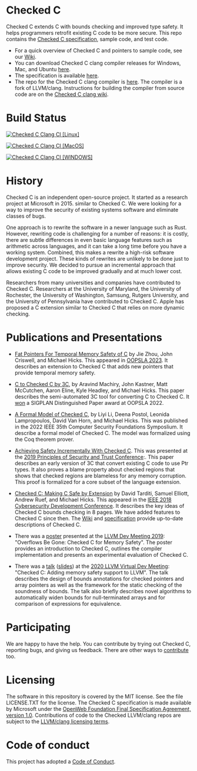 # Checked C

Checked C extends C with bounds checking and improved type safety.  It helps programmers retrofit existing C code to
be more secure. This repo contains
the [Checked C specification](https://github.com/checkedc/checkedc/releases),
sample code, and test code.

- For a quick overview of Checked C and pointers to sample code,
  see our [Wiki](https://github.com/checkedc/checkedc/wiki).
- You can download Checked C clang compiler releases for Windows, Mac, and Ubuntu
  [here](https://github.com/checkedc/checkedc-llvm-project/releases).
- The specification is available [here](https://github.com/checkedc/checkedc/releases).
- The repo for the Checked C clang compiler is
  [here](https://github.com/checkedc/checkedc-llvm-project).  The compiler is a fork of
  LLVM/clang. Instructions for building the compiler from source code are on the
  [Checked C clang wiki](https://github.com/checkedc/checkedc-llvm-project/wiki).

# Build Status

[![Checked C Clang CI [Linux]](https://github.com/checkedc/workflows/actions/workflows/check-clang-linux.yml/badge.svg)](https://github.com/checkedc/workflows/actions/workflows/check-clang-linux.yml)

[![Checked C Clang CI [MacOS]](https://github.com/checkedc/workflows/actions/workflows/checkedc-clang-macos.yml/badge.svg)](https://github.com/checkedc/workflows/actions/workflows/checkedc-clang-macos.yml)

[![Checked C Clang CI [WINDOWS]](https://github.com/checkedc/workflows/actions/workflows/check-clang-windows.yml/badge.svg)](https://github.com/checkedc/workflows/actions/workflows/check-clang-windows.yml)

# History

Checked C is an independent open-source project.   It started as a research project at Microsoft in 2015.
similar to Checked C.  We were looking for a way to improve the security of existing systems software and
eliminate classes of bugs.

One approach is to rewrite the software in a newer language such as Rust.
However, rewriting code is challenging for a number of reasons:  it is costly, there are subtle differences in even
basic language features such as arithmetic across languages, and it can take a long time before you
have a working system.  Combined, this makes a rewrite a high-risk software development project.  These kinds
of rewrites are unlikely to be done just to improve security.  We decided to pursue an incremental approach that allows
existing C code to be improved gradually and at much lower cost.

Researchers from many universities and companies have contributed to Checked C.
Researchers at the University of Maryland, the University of Rochester, the University of Washington, Samsung,
Rutgers University, and the University of Pennsylvania have contributed to Checked C.
Apple has proposed a C extension similar to Checked C that relies on more dynamic checking.


# Publications and Presentations

- [Fat Pointers For Temporal Memory Safety of C](https://dl.acm.org/doi/pdf/10.1145/3586038) by Jie Zhou,
  John Criswell, and Michael Hicks. This appeared in
  [OOPSLA 2023](https://2023.splashcon.org/details/splash-2023-oopsla/12/Fat-Pointers-for-Temporal-Memory-Safety-of-C).
  It describes an extension to Checked C that adds new pointers that provide temporal memory safety.

- [C to Checked C by 3C](https://dl.acm.org/doi/10.1145/3527322), by Aravind Machiry, John Kastner, Matt McCutchen, Aaron Eline,
  Kyle Headley, and Michael Hicks. This paper describes the semi-automated 3C tool for converting C to Checked C.
  It [won](https://2022.splashcon.org/details/splash-2022-oopsla/13/C-to-checked-C-by-3c) a SIGPLAN Distinguished Paper award
  at OOPSLA 2022.

- [A Formal Model of Checked C](https://ieeexplore.ieee.org/document/9919657), by Liyi Li, Deena Postol, Leonida
  Lampropoulos, David Van Horn, and Michael Hicks. This was published in the 2022 IEEE 35th Computer Security Foundations
  Symposlium. It describe a formal model of Checked C.  The model was formalized using the Coq theorem prover.

- [Achieving Safety Incrementally With Checked C](https://www.microsoft.com/en-us/research/uploads/prod/2019/05/checkedc-post2019.pdf).
  This was presented at the [2019 Principles of Security and Trust Conference](http://www.etaps.org/2019/post):.
  This paper describes an early version of 3C that convert existing C code to use Ptr types.  It also proves a blame
   property about checked regions that shows that checked regions are blameless for any memory corruption.
  This proof is formalized for a core subset of the language extension.

- [Checked C: Making C Safe by Extension](https://www.microsoft.com/en-us/research/publication/checkedc-making-c-safe-by-extension/) by
  David Tarditi, Samuel Elliott, Andrew Ruef, and Michael Hicks.  This appeared in the
  [IEEE 2018 Cybersecurity Development Conference](https://secdev.ieee.org/2018/home). It describes the key ideas of Checked C bounds
   checking in 8 pages.  We have added features to Checked C since then.
   The [Wiki](https://github.com/checkedc/checkedc/wiki) and [specification](https://github.com/checkedc/checkedc/releases)
   provide up-to-date descriptions of Checked C.


- There was a
[poster](https://github.com/checkedc/checkedc/blob/main/papers/presentations/llvmdevmeet2019-checkedc_for_memory_safety.pdf)
presented at the [LLVM Dev Meeting
2019](https://llvm.org/devmtg/2019-10/talk-abstracts.html#post6): "Overflows Be
Gone: Checked C for Memory Safety". The poster provides an introduction to
Checked C, outlines the compiler implementation and presents an experimental
evaluation of Checked C.

- There was a [talk](https://youtu.be/EuxAzvtX9CI)
  ([slides](https://github.com/checkedc/checkedc/blob/main/papers/presentations/llvmdevmeet2020-checkedc_adding_memory_safety_to_llvm.pdf))
at the [2020 LLVM Virtual Dev
Meeting](https://llvm.org/devmtg/2020-09/program): "Checked C: Adding memory
safety support to LLVM". The talk describes the design of bounds annotations
for checked pointers and array pointers as well as the framework for the static
checking of the soundness of bounds. The talk also briefly describes novel algorithms
to automatically widen bounds for null-terminated arrays and for comparison of
expressions for equivalence.


# Participating
We are happy to have the help. You can contribute by trying out Checked C,
reporting bugs, and giving us feedback. There are other ways to [contribute](CONTRIBUTING.md) too.

# Licensing
The software in this repository is covered by the MIT license.  See the file LICENSE.TXT for the license.  The
Checked C specification is made available by Microsoft under the [OpenWeb Foundation Final
Specification Agreement, version 1.0](http://www.openwebfoundation.org/legal/the-owf-1-0-agreements/owfa-1-0).
Contributions of code to the Checked LLVM/clang repos are
subject to the [LLVM/clang licensing terms](https://github.com/checkedc/checkedc-llvm-project/blob/main/clang/LICENSE.TXT).

# Code of conduct

This project has adopted a [Code of Conduct](CODE_OF_CONDUCT.md).
